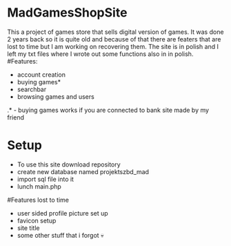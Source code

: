 # MadGamesShopSite
This a project of games store that sells digital version of games. It was done 2 years back so it is quite old and because of that there are featers that are lost to time but I am working on recovering them. The site is in polish and I left my txt files where I wrote out some functions also in in polish. 
#Features:
- account creation
- buying games*
- searchbar
- browsing games and users

.* - buying games works if you are connected to bank site made by my friend

# Setup
- To use this site download repository
- create new database named projektszbd_mad
- import sql file into it
- lunch main.php 

#Features lost to time
- user sided profile picture set up
- favicon setup
- site title
- some other stuff that i forgot :skull:
